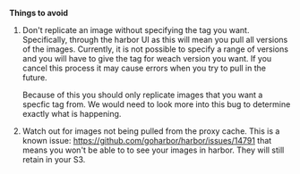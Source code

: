 **Things to avoid**

1. Don't replicate an image without specifying the tag you want. Specifically,
   through the harbor UI as this will mean you pull all versions of the images. Currently, it is not possible to specify a range of versions and you will have to give the tag for weach version you want. If you cancel this process it may cause errors when you try to pull in the future.

   Because of this you should only replicate images that you want a specfic tag from. We would need to look more into this bug to determine exactly what is happening.

2. Watch out for images not being pulled from the proxy cache. This is a
   known issue: https://github.com/goharbor/harbor/issues/14791 that
   means you won't be able to to see your images in harbor. They will
   still retain in your S3.
